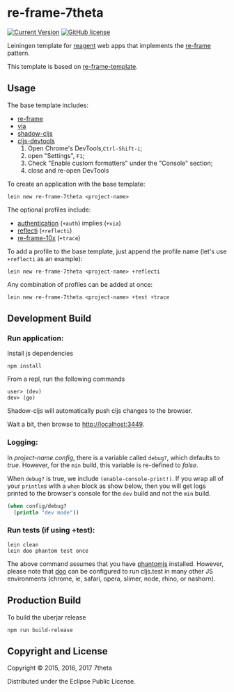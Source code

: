 # re-frame-7theta

[![Current Version](https://img.shields.io/clojars/v/re-frame-7theta/lein-template.svg)](https://clojars.org/re-frame-7theta/lein-template)
[![GitHub license](https://img.shields.io/github/license/7theta/re-frame-template.svg)](LICENSE)

Leiningen template for
[reagent](https://github.com/reagent-project/reagent) web apps that
implements the [re-frame](https://github.com/Day8/re-frame) pattern. 

This template is based on [re-frame-template](https://github.com/Day8/re-frame-template).

## Usage

The base template includes:

* [re-frame](https://github.com/Day8/re-frame)
* [via](https://github.com/7theta/via)
* [shadow-cljs](http://shadow-cljs.org/)
* [cljs-devtools](https://github.com/binaryage/cljs-devtools)
    1. Open Chrome's DevTools,`Ctrl-Shift-i`;
    1. open "Settings", `F1`;
    1. Check "Enable custom formatters" under the "Console" section;
    1. close and re-open DevTools

To create an application with the base template:

```
lein new re-frame-7theta <project-name>
```

The optional profiles include:

* [authentication](https://github.com/7theta/re-frame-via) (`+auth`) implies (`+via`)
* [reflecti](https://github.com/7theta/reflecti) (`+reflecti`)
* [re-frame-10x](https://github.com/day8/re-frame-10x) (`+trace`)

To add a profile to the base template, just append the profile name (let's use `+reflecti` as an example):

```
lein new re-frame-7theta <project-name> +reflecti
```

Any combination of profiles can be added at once:

```
lein new re-frame-7theta <project-name> +test +trace
```

## Development Build

### Run application:

Install js dependencies
```
npm install
```

From a repl, run the following commands
```
user> (dev)
dev> (go)
```

Shadow-cljs will automatically push cljs changes to the browser.

Wait a bit, then browse to [http://localhost:3449](http://localhost:3449).

### Logging:

In _project-name.config_, there is a variable called `debug?`, which
defaults to _true_. However, for the `min` build, this variable is
re-defined to _false_.

When `debug?` is true, we include `(enable-console-print!)`. If you
wrap all of your `println`s with a `when` block as show below, then
you will get logs printed to the browser's console for the `dev` build
and not the `min` build. 

```clojure
(when config/debug?
  (println "dev mode"))
```

### Run tests (if using +test):

```
lein clean
lein doo phantom test once
```

The above command assumes that you have
[phantomjs](https://www.npmjs.com/package/phantomjs)
installed. However, please note that
[doo](https://github.com/bensu/doo) can be configured to run cljs.test
in many other JS environments (chrome, ie, safari, opera, slimer,
node, rhino, or nashorn). 

## Production Build

To build the uberjar release

```
npm run build-release
```

## Copyright and License

Copyright © 2015, 2016, 2017 7theta

Distributed under the Eclipse Public License.
